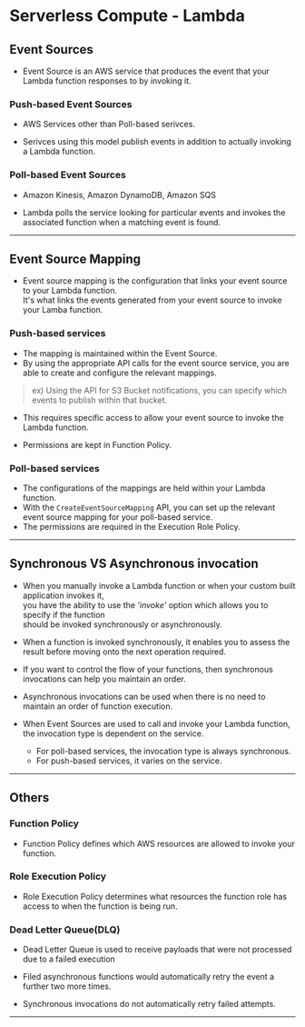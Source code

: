# Serverless Compute - Lambda

## Event Sources

- Event Source is an AWS service that produces the event that your Lambda function responses to by invoking it.

### Push-based Event Sources

- AWS Services other than Poll-based serivces.

- Serivces using this model publish events in addition to actually invoking a Lambda function.

### Poll-based Event Sources

- Amazon Kinesis, Amazon DynamoDB, Amazon SQS

- Lambda polls the service looking for particular events and invokes the associated function when a matching event is found.

---

## Event Source Mapping

- Event source mapping is the configuration that links your event source to your Lambda function.  
  It's what links the events generated from your event source to invoke your Lamba function.

### Push-based services

- The mapping is maintained within the Event Source.
- By using the appropriate API calls for the event source service, you are able to create and configure the relevant mappings.

> ex) Using the API for S3 Bucket notifications, you can specify which events to publish within that bucket.

- This requires specific access to allow your event source to invoke the Lambda function.

- Permissions are kept in Function Policy.

### Poll-based services

- The configurations of the mappings are held within your Lambda function.
- With the `CreateEventSourceMapping` API, you can set up the relevant event source mapping for your poll-based service.
- The permissions are required in the Execution Role Policy.

---

## Synchronous VS Asynchronous invocation

- When you manually invoke a Lambda function or when your custom built application invokes it,  
  you have the ability to use the _'invoke'_ option which allows you to specify if the function  
  should be invoked synchronously or asynchronously.

- When a function is invoked synchronously, it enables you to assess the result before moving onto the next operation required.
- If you want to control the flow of your functions, then synchronous invocations can help you maintain an order.
- Asynchronous invocations can be used when there is no need to maintain an order of function execution.

- When Event Sources are used to call and invoke your Lambda function, the invocation type is dependent on the service.

  - For poll-based services, the invocation type is always synchronous.
  - For push-based services, it varies on the service.

---

## Others

### Function Policy

- Function Policy defines which AWS resources are allowed to invoke your function.

### Role Execution Policy

- Role Execution Policy determines what resources the function role has access to when the function is being run.

### Dead Letter Queue(DLQ)

- Dead Letter Queue is used to receive payloads that were not processed due to a failed execution

- Filed asynchronous functions would automatically retry the event a further two more times.
- Synchronous invocations do not automatically retry failed attempts.

---
